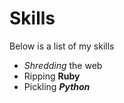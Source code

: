 
# Skills

Below is a list of my skills

- *Shredding* the web
- Ripping **Ruby**
- Pickling _**Python**_
